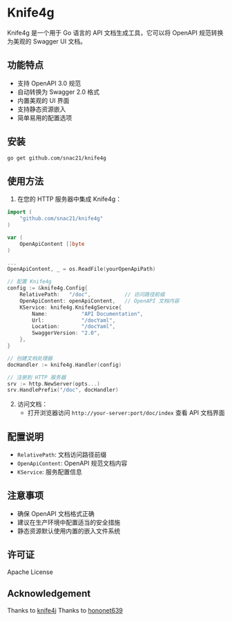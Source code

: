 # Knife4g

Knife4g 是一个用于 Go 语言的 API 文档生成工具，它可以将 OpenAPI 规范转换为美观的 Swagger UI 文档。

## 功能特点

- 支持 OpenAPI 3.0 规范
- 自动转换为 Swagger 2.0 格式
- 内置美观的 UI 界面
- 支持静态资源嵌入
- 简单易用的配置选项

## 安装

```bash
go get github.com/snac21/knife4g
```

## 使用方法

1. 在您的 HTTP 服务器中集成 Knife4g：

```go
import (
    "github.com/snac21/knife4g"
)

var (
	OpenApiContent []byte
)

...
OpenApiContent, _ = os.ReadFile(yourOpenApiPath)

// 配置 Knife4g
config := &knife4g.Config{
    RelativePath:   "/doc",           // 访问路径前缀
    OpenApiContent: openApiContent,   // OpenAPI 文档内容
    KService: knife4g.Knife4gService{
        Name:           "API Documentation",
        Url:            "/docYaml",
        Location:       "/docYaml",
        SwaggerVersion: "2.0",
    },
}

// 创建文档处理器
docHandler := knife4g.Handler(config)

// 注册到 HTTP 服务器
srv := http.NewServer(opts...)
srv.HandlePrefix("/doc", docHandler)
```

2. 访问文档：
   - 打开浏览器访问 `http://your-server:port/doc/index` 查看 API 文档界面

## 配置说明

- `RelativePath`: 文档访问路径前缀
- `OpenApiContent`: OpenAPI 规范文档内容
- `KService`: 服务配置信息

## 注意事项

- 确保 OpenAPI 文档格式正确
- 建议在生产环境中配置适当的安全措施
- 静态资源默认使用内置的嵌入文件系统

## 许可证

Apache License

## Acknowledgement
Thanks to [knife4j](https://github.com/xiaoymin/swagger-bootstrap-ui)
Thanks to [hononet639](https://github.com/hononet639/knife4g)

